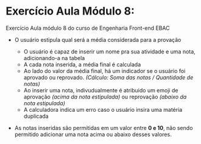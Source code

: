 # Exercício Aula Módulo 8:

Exercício Aula módulo 8 do curso de Engenharia Front-end EBAC
  
- O usuário estipula qual será a média considerada para a provação
  
  - O usuário é capaz de inserir um nome pra sua atividade e uma nota, adicionando-a na tabela
  - A cada nota inserida, a média final é calculada
  - Ao lado do valor da média final, há um indicador se o usuário foi aprovado ou reprovado. _(Cálculo: Soma das notas / Quantidade de notas)_
  - Ao inserir uma nota, indivudualmente é atribuido um emoji de aprovação _(acima da nota estipulada)_ ou reprovação _(abaixo da nota estipulada)_
  - A calculadora indica um erro caso o usuário insira uma matéria duplicada

- As notas inseridas são permitidas em um valor entre **0 e 10**, não sendo permitido adicionar uma nota acima ou abaixo desses valores.

